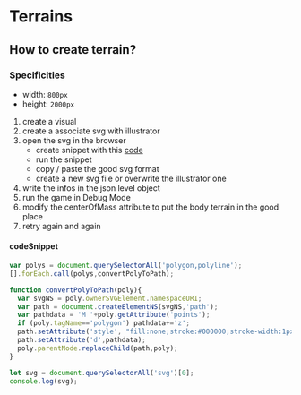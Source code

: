# Terrains

## How to create terrain?

### Specificities

* width: `800px`
* height: `2000px`


1. create a visual
2. create a associate svg with illustrator
3. open the svg in the browser 
   * create snippet with this [code](#codeSnippet)
   * run the snippet
   * copy / paste the good svg format
   * create a new svg file or overwrite the illustrator one
4. write the infos in the json level object
5. run the game in Debug Mode
6. modify the centerOfMass attribute to put the body terrain in the good place
7. retry again and again 

#### codeSnippet
```javascript SvgCodeSnippet.js
var polys = document.querySelectorAll('polygon,polyline');
[].forEach.call(polys,convertPolyToPath);

function convertPolyToPath(poly){
  var svgNS = poly.ownerSVGElement.namespaceURI;
  var path = document.createElementNS(svgNS,'path');
  var pathdata = 'M '+poly.getAttribute('points');
  if (poly.tagName=='polygon') pathdata+='z';
  path.setAttribute('style', "fill:none;stroke:#000000;stroke-width:1px;stroke-linecap:butt;stroke-linejoin:miter;stroke-opacity:1")
  path.setAttribute('d',pathdata);
  poly.parentNode.replaceChild(path,poly);
}

let svg = document.querySelectorAll('svg')[0];
console.log(svg);
```